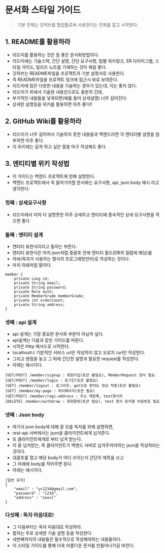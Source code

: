 # 문서화 스타일 가이드
> 기본 전제는 깃허브를 협업툴로써 사용한다는 전제를 깔고 시작한다.

## 1. README를 활용하라
* 리드미를 활용하는 것은 참 좋은 문서화방법이다.
* 리드미에는 기술스택, 간단 설명, 간단 요구사항, 팀별 위키링크, ER 다이어그램, 스타일 가이드, 릴리즈 노트를 기재하는 것이 제일 좋다.
* 깃허브는 README파일을 프로젝트의 기본 설명서로 사용한다.
* 즉 README파일을 프로젝트 링크에 접근시 바로 보여준다.
* 리드미에 많은 다양한 내용을 기술하는 경우가 있는데, 이는 좋지 않다.
* 리드미가 위에서 기술한 내용만으로도 충분히 긴데,
* 부가적인 내용들을 넣게되면(예를 들어 상세설명) 너무 길어진다.
* 상세한 설명등을 위키를 활용하면 아주 좋다!!

## 2. GitHub Wiki를 활용하라
* 리드미가 너무 길어져서 기술하지 못한 내용들과 백엔드라면 각 엔티티별 설명을 첨부하면 아주 좋다.
* 이 위키에는 길게 하고 싶은 말을 마구 작성해도 좋다.

## 3. 엔티티별 위키 작성법
* 이 가이드는 백엔드 프로젝트에 한해 설명한다.
* 백엔드 프로젝트에서 꼭 들어가야할 문서화는 요구사항, api, json body 예시 라고 생각한다.
### 첫째 : 상세요구사항
* 리드미에서 미처 다 설명못한 아주 상세하고 엔티티에 종속적인 상세 요구사항을 적으면 좋다
### 둘째 : 엔티티 설계
* 엔티티 표현식이라고 필자는 부른다.
* 엔티티 표현식은 마치 json처럼 중괄호 안에 엔티티 필드(DB의 컬럼에 해당)를 
* 자바(독자가 사용하는 형식의 프로그래밍언어)로 작성하는 것이다.
* 마치 아래처럼 말이다.
```
member {
    private Long id;
    private String email;
    private String password;
    private Role auth;
    private MemberGrade memberGrade;
    private int orderCount;  
    private String address;
}
```
### 셋째 : api 설계
* api 설계는 가장 중요한 문서화 부분이 아닐까 싶다.
* api설계는 다음과 같은 가이드를 따른다.
* 시작은 Http 메서드로 시작한다.
* localhost나 기본적인 서비스 url은 작성하지 않고 오로지 /url만 작성한다.
* 그리고 쌍점을 놓고 그 뒤에 간단한 설명과 필요한 request를 작성한다.
* 아래는 예시이다.
```
[GET/POST] /member/signup : 회원가입(토큰 불필요), MemberRequest 형식 필요
[GET/POST] /member/login : 로그인(토큰 불필요)
[GET] /member/logout : 로그아웃, get으로 받아도 정상 작동(토큰 불필요)
[GET] /member/my-page : 마이페이지(토큰 필요)
[GET/POST] /member/regi-address : 주소 재등록, text형식의 
[DELETE] /member/withdraw : 회원탈퇴(토큰 필요), text 형식 문자열 비밀번호 필요
```
### 넷째 : Json body
* 여기서 json body에 대해 잘 모를 독자를 위해 설명하면,
* rest-api 서버에서는 json을 클라이언트에게 넘겨준다.
* 또 클라이언트에게로 부터 넘겨 받는다.
* 이 중 넘겨받는, 즉 클라이언트가 백엔드 서버로 넘겨주어야하는 json을 작성하라는것이다.
* 대괄호를 열고 해당 body가 어디 쓰이는지 간단히 제목을 쓰고
* 그 아래에 body를 적어주면 된다.
* 아래는 예시이다.
```
[일반 유저]
{
    "email" : "yc1234@gmail.com",
    "password" : "1234",
    "address" : "seoul"
}
```
### 다섯째 : 독자 마음대로!
* 그 다음부터는 독자 마음대로 작성하라.
* 필자는 주로 상세한 기술 설명 등을 작성한다.
* 네번째까지의 내용들은 필수적으로 작성해야하는 내용들이다.
* 이 스타일 가이드를 통해 더욱 아름다운 문서를 만들어나가길 바란다.
